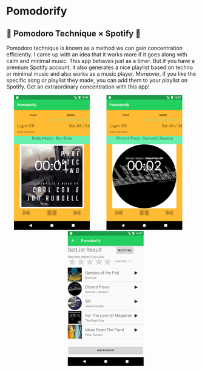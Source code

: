 # Pomodorify

## 🍅 Pomodoro Technique × Spotify 🎵

Pomodoro technique is known as a method we can gain concentration efficiently. I came up with an idea that it works more if it goes along with calm and minimal music. This app behaves just as a timer. But if you have a premium Spotify account, it also generates a nice playlist based on techno or minimal music and also works as a music player. Moreover, if you like the specific song or playlist they made, you can add them to your playlist on Spotify. Get an extraordinary concentration with this app!

<div align="center">
	<img src="https://github.com/creaaa/Pomodorify/blob/master/Screenshots/pd1.png" width="200px" height="356px" style="margin-right: 20px">
	<img src="https://github.com/creaaa/Pomodorify/blob/master/Screenshots/pd2.png" width="200px" height="356px" style="margin-left: 20px; margin-right: 20px">
	<img src="https://github.com/creaaa/Pomodorify/blob/master/Screenshots/pd3.png" width="200px" height="356px" style="margin-left: 20px">
</div>